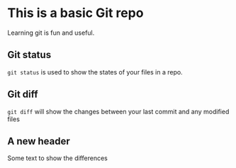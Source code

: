 # This is a basic Git repo

Learning git is fun and useful.

## Git status

`git status` is used to show the states of your files in a repo.

## Git diff

`git diff` will show the changes between your last commit and any modified files

## A new header

Some text to show the differences